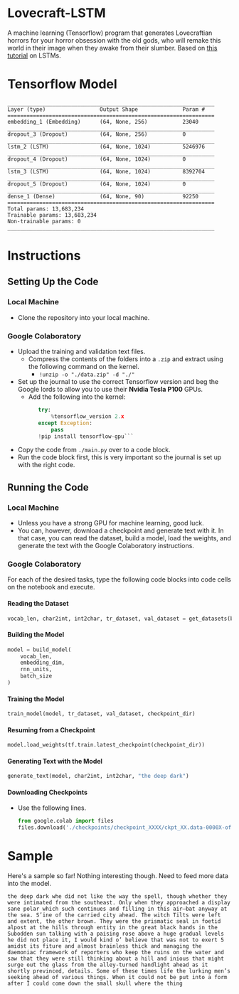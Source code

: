 # Lovecraft-LSTM

A machine learning (Tensorflow) program that generates Lovecraftian horrors for your horror obsession with the old gods, who will remake this world in their image when they awake from their slumber. Based on [this tutorial](https://towardsdatascience.com/generating-text-with-tensorflow-2-0-6a65c7bdc568) on LSTMs.

# Tensorflow Model
```
_________________________________________________________________
Layer (type)                 Output Shape              Param #   
=================================================================
embedding_1 (Embedding)      (64, None, 256)           23040     
_________________________________________________________________
dropout_3 (Dropout)          (64, None, 256)           0         
_________________________________________________________________
lstm_2 (LSTM)                (64, None, 1024)          5246976   
_________________________________________________________________
dropout_4 (Dropout)          (64, None, 1024)          0         
_________________________________________________________________
lstm_3 (LSTM)                (64, None, 1024)          8392704   
_________________________________________________________________
dropout_5 (Dropout)          (64, None, 1024)          0         
_________________________________________________________________
dense_1 (Dense)              (64, None, 90)            92250     
=================================================================
Total params: 13,683,234
Trainable params: 13,683,234
Non-trainable params: 0
_________________________________________________________________
```
# Instructions
## Setting Up the Code

### Local Machine
* Clone the repository into your local machine.

### Google Colaboratory
* Upload the training and validation text files.
    * Compress the contents of the folders into a `.zip` and extract using the following command on the kernel.
        * `!unzip -o "./data.zip" -d "./"`
* Set up the journal to use the correct Tensorflow version and beg the Google lords to allow you to use their **Nvidia Tesla P100** GPUs.
    * Add the following into the kernel:
         ```python
            try:
                %tensorflow_version 2.x
            except Exception:
                pass
            !pip install tensorflow-gpu```
* Copy the code from `./main.py` over to a code block.
* Run the code block first, this is very important so the journal is set up with the right code.

## Running the Code
### Local Machine
* Unless you have a strong GPU for machine learning, good luck.
* You can, however, download a checkpoint and generate text with it. In that case, you can read the dataset, build a model, load the weights, and generate the text with the Google Colaboratory instructions.

### Google Colaboratory
For each of the desired tasks, type the following code blocks into code cells on the notebook and execute.

#### Reading the Dataset
```python
vocab_len, char2int, int2char, tr_dataset, val_dataset = get_datasets(batch_size)
```
#### Building the Model
```python
model = build_model(
    vocab_len,
    embedding_dim,
    rnn_units,
    batch_size
)
```

#### Training the Model
```python
train_model(model, tr_dataset, val_dataset, checkpoint_dir)
```

#### Resuming from a Checkpoint
```python
model.load_weights(tf.train.latest_checkpoint(checkpoint_dir))
```

#### Generating Text with the Model
```python
generate_text(model, char2int, int2char, "the deep dark")
```

#### Downloading Checkpoints

* Use the following lines.
    ```python
    from google.colab import files
    files.download('./checkpoints/checkpoint_XXXX/ckpt_XX.data-0000X-of-0000X') 
    ```

# Sample
Here's a sample so far! Nothing interesting though. Need to feed more data into the model.

`
the deep dark whe did not like the way the spell, though whether they were intimated from the southeast. Only when they approached a display sane polar which such continues and filling in this air—bat anyway at the sea. S’ine of the carried city ahead. The witch Tilts were left and extent, the other brown. They were the prismatic seal in foetid alpost at the hills through entity in the great black hands in the Subodden sun talking with a paising rose above a huge gradual levels he did not place it, I would kind o’ believe that was not to exert 5 amidst its fiture and almost brainless thick and managing the daemoniac framework of reporters who keep the ruins on the water and saw that they were still thinking about a hill and inious that might surge out the glass from the alley-turned handlight ahead as it shortly previnced, details. Some of these times life the lurking men’s seeking ahead of various things. When it could not be put into a form after I could come down the small skull where the thing 
`